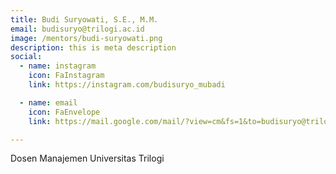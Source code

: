 ```yaml
---
title: Budi Suryowati, S.E., M.M.
email: budisuryo@trilogi.ac.id
image: /mentors/budi-suryowati.png
description: this is meta description
social:
  - name: instagram
    icon: FaInstagram
    link: https://instagram.com/budisuryo_mubadi

  - name: email
    icon: FaEnvelope
    link: https://mail.google.com/mail/?view=cm&fs=1&to=budisuryo@trilogi.ac.id

---
```


Dosen Manajemen Universitas Trilogi